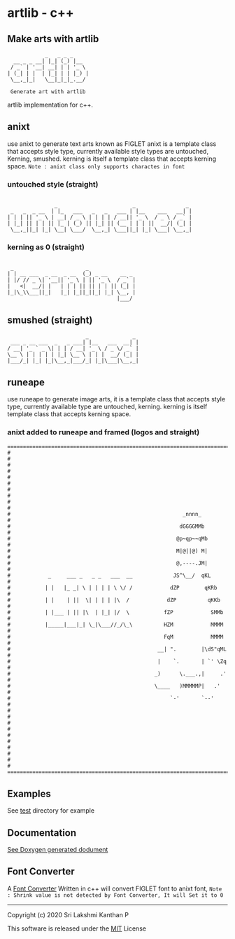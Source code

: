 <!--
 Copyright (c) 2020 Sri Lakshmi Kanthan P
 
 This software is released under the MIT License.
 https://opensource.org/licenses/MIT
-->

# **artlib - c++**

## Make arts with artlib

~~~~~artlib
            _   _ _ _
  __ _ _ __| |_| (_) |__  
 / _` | '__| __| | | '_ \
| (_| | |  | |_| | | |_) |
 \__,_|_|   \__|_|_|_.__/

 Generate art with artlib
~~~~~

artlib implementation for c++.

## anixt

use anixt to generate text arts known as FIGLET anixt is a template class
that accepts style type, currently available style types are untouched,
Kerning, smushed. kerning is itself a template class that accepts kerning
space. `Note : anixt class only supports charactes in font`

### untouched style (straight)

~~~~~artlib

               _                        _                _
 _   _  _ __  | |_   ___   _   _   ___ | |__    ___   __| |
| | | || '_ \ | __| / _ \ | | | | / __|| '_ \  / _ \ / _` |
| |_| || | | || |_ | (_) || |_| || (__ | | | ||  __/| (_| |
 \__,_||_| |_| \__| \___/  \__,_| \___||_| |_| \___| \__,_|

~~~~~

### kerning as 0 (straight)

~~~~~artlib

 _                       _
| | __ ___  _ __  _ __  (_) _ __    __ _
| |/ // _ \| '__|| '_ \ | || '_ \  / _` |
|   <|  __/| |   | | | || || | | || (_| |
|_|\_\\___||_|   |_| |_||_||_| |_| \__, |
                                   |___/

~~~~~

## smushed (straight)

~~~~~artlib
                         _              _
 ___ _ __ ___  _   _ ___| |__   ___  __| |
/ __| '_ ` _ \| | | / __| '_ \ / _ \/ _` |
\__ \ | | | | | |_| \__ \ | | |  __/ (_| |
|___/_| |_| |_|\__,_|___/_| |_|\___|\__,_|

~~~~~

## runeape

use runeape to generate image arts, it is a template class that accepts
style type, currently available type are untouched, kerning. kerning is itself
template class that accepts kerning space.

### anixt added to runeape and framed (logos and straight)

~~~~~artlib
========================================================================
#                                                                      #
#                                                                      #
#                                                                      #
#                                                                      #
#                                                                      #
#                                                       _nnnn_         #
#                                                      dGGGGMMb        #
#                                                     @p~qp~~qMb       #
#                                                     M|@||@) M|       #
#                                                     @,----.JM|       #
#            _     ___ _   _ _   ___  __             JS^\__/  qKL      #
#           | |   |_ _| \ | | | | \ \/ /            dZP        qKRb    #
#           | |    | ||  \| | | | |\  /            dZP          qKKb   #
#           | |___ | || |\  | |_| |/  \           fZP            SMMb  #
#           |_____|___|_| \_|\___//_/\_\          HZM            MMMM  #
#                                                 FqM            MMMM  #
#                                               __| ".        |\dS"qML #
#                                               |    `.       | `' \Zq #
#                                              _)      \.___.,|     .' #
#                                              \____   )MMMMMP|   .'   #
#                                                   `-'       `--'     #
#                                                                      #
#                                                                      #
#                                                                      #
#                                                                      #
#                                                                      #
========================================================================
~~~~~

## Examples

See [test](tests/) directory for example

## Documentation

[See Doxygen generated dodument](https://srilakshmikanthanp.github.io/artlib/Doxygen/artlib%20-%20c%2B%2B/doc/html/index.html)

## Font Converter

A [Font Converter](fontcvt/fontcvt.cpp) Written in c++ will convert FIGLET font to anixt font,
`Note : Shrink value is not detected by Font Converter, It will Set it to 0`

---
Copyright (c) 2020 Sri Lakshmi Kanthan P

This software is released under the [MIT](https://opensource.org/licenses/MIT) License
